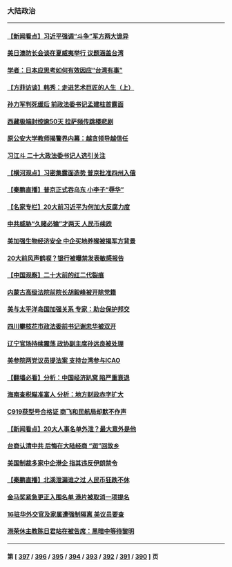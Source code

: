 ### 大陆政治
---
#### [【新闻看点】习近平强调“斗争”军方两大诡异](../../pages/ncid277/n13836385.md) 
#### [美日澳防长会谈在夏威夷举行 议题涵盖台湾](../../pages/ncid277/n13836618.md) 
#### [学者：日本应思考如何有效因应“台湾有事”](../../pages/ncid277/n13836569.md) 
#### [【方菲访谈】韩秀：走进艺术巨匠的人生（上）](../../pages/ncid277/n13836429.md) 
#### [孙力军判死缓后 前政法委书记孟建柱首露面](../../pages/ncid277/n13836573.md) 
#### [西藏极端封控逾50天 拉萨频传跳楼悲剧](../../pages/ncid277/n13836551.md) 
#### [原公安大学教师揭警界内幕：越贪领导越信任](../../pages/ncid277/n13836547.md) 
#### [习江斗 二十大政法委书记人选引关注](../../pages/ncid277/n13836416.md) 
#### [【横河观点】习密集露面造势 普京批准四州入俄](../../pages/ncid277/n13836438.md) 
#### [【秦鹏直播】普京正式吞乌东 小李子“辱华”](../../pages/ncid277/n13836434.md) 
#### [【名家专栏】20大前习近平为何加大反腐力度](../../pages/ncid277/n13836224.md) 
#### [中共威胁“久赌必输”才两天 人民币续跌](../../pages/ncid277/n13836354.md) 
#### [美加强生物经济安全 中企买地养猴被揭军方背景](../../pages/ncid277/n13836141.md) 
#### [20大前风声鹤唳？银行被曝禁发表敏感报告](../../pages/ncid277/n13836336.md) 
#### [【中国观察】二十大前的红二代裂痕](../../pages/ncid277/n13836118.md) 
#### [内蒙古高级法院前院长胡毅峰被开除党籍](../../pages/ncid277/n13836147.md) 
#### [美与太平洋岛国加强关系 专家：助台保护邦交](../../pages/ncid277/n13836095.md) 
#### [四川攀枝花市政法委前书记谢忠华被双开](../../pages/ncid277/n13836111.md) 
#### [辽宁官场持续震荡 政协副主席孙远良被处理](../../pages/ncid277/n13836012.md) 
#### [美参院两党议员提法案 支持台湾参与ICAO](../../pages/ncid277/n13835959.md) 
#### [【翻墙必看】分析：中国经济趴窝 陷严重衰退](../../pages/ncid277/n13836011.md) 
#### [海南查税瞄准富人 分析：地方财政赤字扩大](../../pages/ncid277/n13835957.md) 
#### [C919获型号合格证 商飞和民航局却默不作声](../../pages/ncid277/n13835733.md) 
#### [【新闻看点】20大人事名单外泄？最大意外是他](../../pages/ncid277/n13835496.md) 
#### [台商认清中共 后悔在大陆经商 “润”回故乡](../../pages/ncid277/n13835758.md) 
#### [美国制裁多家中企港企 指其违反伊朗禁令](../../pages/ncid277/n13835673.md) 
#### [【秦鹏直播】北溪泄漏谁之过 人民币狂跌不休](../../pages/ncid277/n13835698.md) 
#### [金马奖紧急更正入围名单 港片被取消一项提名](../../pages/ncid277/n13835650.md) 
#### [16驻华外交官及家属遭强制隔离 美议员要查](../../pages/ncid277/n13835668.md) 
#### [港荣休主教陈日君站在被告席：黑暗中等待黎明](../../pages/ncid277/n13835640.md) 

---
#### 第 [ [397](./397.md) / [396](./396.md) / [395](./395.md) / [394](./394.md) / [393](./393.md) / [392](./392.md) / [391](./391.md) / [390](./390.md) ] 页
